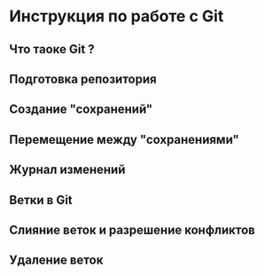 # Инструкция по работе с Git

## Что таоке Git ?

## Подготовка репозитория

## Создание "сохранений"

## Перемещение между "сохранениями"

## Журнал изменений 

## Ветки в Git

## Слияние веток и разрешение конфликтов

## Удаление веток